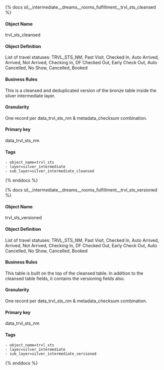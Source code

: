 {% docs sil__intermediate__dreams__rooms_fulfillment__trvl_sts_cleansed %}

#### Object Name
trvl_sts_cleansed

#### Object Definition
List of travel statuses: TRVL_STS_NM, Past Visit, Checked In, Auto Arrived, Arrived, Not Arrived, Checking In, DF Checked Out, Early Check Out, Auto Cancelled, No Show, Cancelled, Booked

#### Business Rules
This is a cleansed and deduplicated version of the bronze table inside the silver intermediate layer.

#### Granularity
One record per data_trvl_sts_nm & metadata_checksum combination.

#### Primary key
data_trvl_sts_nm

#### Tags
    - object_name=trvl_sts
    - layer=silver_intermediate
    - sub_layer=silver_intermediate_cleansed

{% enddocs %}

{% docs sil__intermediate__dreams__rooms_fulfillment__trvl_sts_versioned %}

#### Object Name
trvl_sts_versioned

#### Object Definition
List of travel statuses: TRVL_STS_NM, Past Visit, Checked In, Auto Arrived, Arrived, Not Arrived, Checking In, DF Checked Out, Early Check Out, Auto Cancelled, No Show, Cancelled, Booked

#### Business Rules
This table is built on the top of the cleansed table. In addition to the cleansed table fields, it contains the versioning fields also.

#### Granularity
One record per data_trvl_sts_nm & metadata_checksum combination.

#### Primary key
data_trvl_sts_nm

#### Tags
    - object_name=trvl_sts
    - layer=silver_intermediate
    - sub_layer=silver_intermediate_versioned

{% enddocs %}
